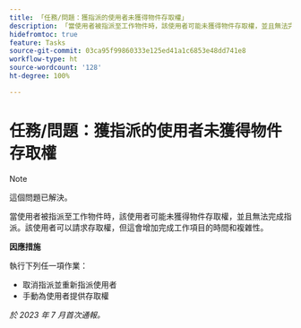```yaml
---
title: 「任務/問題：獲指派的使用者未獲得物件存取權」
description: 「當使用者被指派至工作物件時，該使用者可能未獲得物件存取權，並且無法完成指派。該使用者可以請求存取權，但這會增加完成工作項目的時間和複雜性。」
hidefromtoc: true
feature: Tasks
source-git-commit: 03ca95f99860333e125ed41a1c6853e48dd741e8
workflow-type: ht
source-wordcount: '128'
ht-degree: 100%

---
```



# 任務/問題：獲指派的使用者未獲得物件存取權

>[!NOTE]
>
>這個問題已解決。

當使用者被指派至工作物件時，該使用者可能未獲得物件存取權，並且無法完成指派。該使用者可以請求存取權，但這會增加完成工作項目的時間和複雜性。

**因應措施**

執行下列任一項作業：

* 取消指派並重新指派使用者
* 手動為使用者提供存取權

_於 2023 年 7 月首次通報。_
